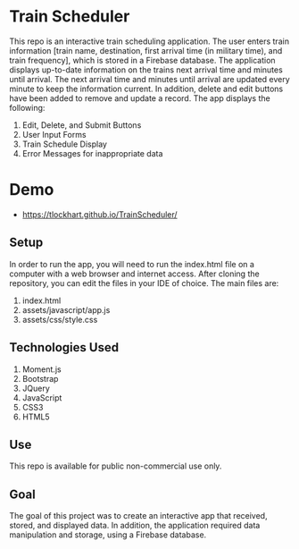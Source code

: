 # Train Scheduler
This repo is an interactive train scheduling application.  The user enters train information [train name, destination, first arrival time (in military time), and train frequency], which is stored in a Firebase database.  The application displays up-to-date information on the trains next arrival time and minutes until arrival.  The next arrival time and minutes until arrival are updated every minute to keep the information current.  In addition, delete and edit buttons have been added to remove and update a record.  The app displays the following:
1. Edit, Delete, and Submit Buttons
1. User Input Forms
1. Train Schedule Display
1. Error Messages for inappropriate data
# Demo
* https://tlockhart.github.io/TrainScheduler/
## Setup
In order to run the app, you will need to run the index.html file on a computer with a web browser and internet access.  After cloning the repository, you can edit the files in your IDE of choice.  The main files are:
1. index.html
1. assets/javascript/app.js
1. assets/css/style.css
## Technologies Used
1. Moment.js
1. Bootstrap
1. JQuery
1. JavaScript
1. CSS3
1. HTML5
## Use
This repo is available for public non-commercial use only.
## Goal
The goal of this project was to create an interactive app that received, stored, and displayed data.  In addition, the application required data manipulation and storage, using a Firebase database.
